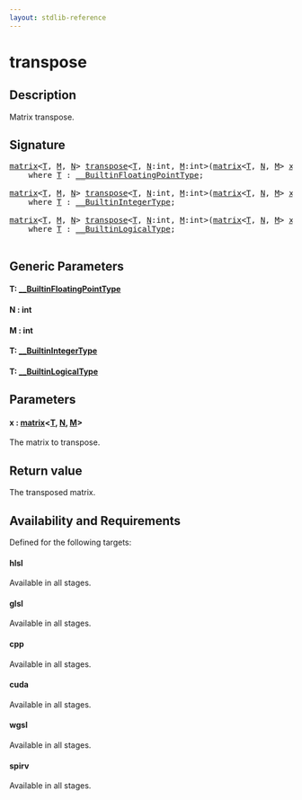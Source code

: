 ```yaml
---
layout: stdlib-reference
---
```


# transpose

## Description

Matrix transpose.



## Signature 

<pre>
<a href="../types/matrix/index.html" class="code_type">matrix</a>&lt;<a href="transpose.html#typeparam-T" class="code_type">T</a>, <a href="transpose.html#decl-M" class="code_var">M</a>, <a href="transpose.html#decl-N" class="code_var">N</a>&gt; <a href="transpose.html">transpose</a>&lt;<a href="transpose.html#typeparam-T" class="code_type">T</a>, <a href="transpose.html#decl-N" class="code_var">N</a>:<span class="code_keyword">int</span>, <a href="transpose.html#decl-M" class="code_var">M</a>:<span class="code_keyword">int</span>&gt;(<a href="../types/matrix/index.html" class="code_type">matrix</a>&lt;<a href="transpose.html#typeparam-T" class="code_type">T</a>, <a href="transpose.html#decl-N" class="code_var">N</a>, <a href="transpose.html#decl-M" class="code_var">M</a>&gt; <a href="transpose.html#decl-x" class="code_param">x</a>)
    <span class='code_keyword'>where</span> <a href="transpose.html#typeparam-T" class="code_type">T</a> : <a href="../interfaces/0_builtinfloatingpointtype-029hm/index.html" class="code_type">__BuiltinFloatingPointType</a>;

<a href="../types/matrix/index.html" class="code_type">matrix</a>&lt;<a href="transpose.html#typeparam-T" class="code_type">T</a>, <a href="transpose.html#decl-M" class="code_var">M</a>, <a href="transpose.html#decl-N" class="code_var">N</a>&gt; <a href="transpose.html">transpose</a>&lt;<a href="transpose.html#typeparam-T" class="code_type">T</a>, <a href="transpose.html#decl-N" class="code_var">N</a>:<span class="code_keyword">int</span>, <a href="transpose.html#decl-M" class="code_var">M</a>:<span class="code_keyword">int</span>&gt;(<a href="../types/matrix/index.html" class="code_type">matrix</a>&lt;<a href="transpose.html#typeparam-T" class="code_type">T</a>, <a href="transpose.html#decl-N" class="code_var">N</a>, <a href="transpose.html#decl-M" class="code_var">M</a>&gt; <a href="transpose.html#decl-x" class="code_param">x</a>)
    <span class='code_keyword'>where</span> <a href="transpose.html#typeparam-T" class="code_type">T</a> : <a href="../interfaces/0_builtinintegertype-029g/index.html" class="code_type">__BuiltinIntegerType</a>;

<a href="../types/matrix/index.html" class="code_type">matrix</a>&lt;<a href="transpose.html#typeparam-T" class="code_type">T</a>, <a href="transpose.html#decl-M" class="code_var">M</a>, <a href="transpose.html#decl-N" class="code_var">N</a>&gt; <a href="transpose.html">transpose</a>&lt;<a href="transpose.html#typeparam-T" class="code_type">T</a>, <a href="transpose.html#decl-N" class="code_var">N</a>:<span class="code_keyword">int</span>, <a href="transpose.html#decl-M" class="code_var">M</a>:<span class="code_keyword">int</span>&gt;(<a href="../types/matrix/index.html" class="code_type">matrix</a>&lt;<a href="transpose.html#typeparam-T" class="code_type">T</a>, <a href="transpose.html#decl-N" class="code_var">N</a>, <a href="transpose.html#decl-M" class="code_var">M</a>&gt; <a href="transpose.html#decl-x" class="code_param">x</a>)
    <span class='code_keyword'>where</span> <a href="transpose.html#typeparam-T" class="code_type">T</a> : <a href="../interfaces/0_builtinlogicaltype-029g/index.html" class="code_type">__BuiltinLogicalType</a>;

</pre>

## Generic Parameters

####  <a id="typeparam-T"></a>T: [\_\_BuiltinFloatingPointType](../interfaces/0_builtinfloatingpointtype-029hm/index.html)
####  <a id="decl-N"></a>N  : int
####  <a id="decl-M"></a>M  : int
####  <a id="typeparam-T"></a>T: [\_\_BuiltinIntegerType](../interfaces/0_builtinintegertype-029g/index.html)
####  <a id="typeparam-T"></a>T: [\_\_BuiltinLogicalType](../interfaces/0_builtinlogicaltype-029g/index.html)

## Parameters

####  <a id="decl-x"></a>x  : [matrix](../types/matrix/index.html)\<[T](../types/matrix/t-0.html), [N](../types/matrix/index.html#decl-N), [M](../types/matrix/index.html#decl-M)\>
The matrix to transpose.


## Return value
The transposed matrix.


## Availability and Requirements

Defined for the following targets:

#### hlsl
Available in all stages.

#### glsl
Available in all stages.

#### cpp
Available in all stages.

#### cuda
Available in all stages.

#### wgsl
Available in all stages.

#### spirv
Available in all stages.



